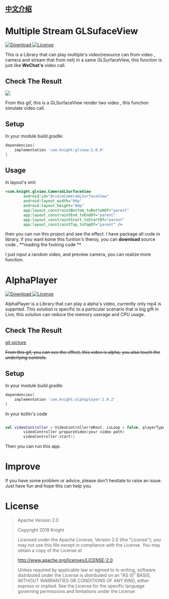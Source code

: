 ## [中文介绍](https://blog.csdn.net/a296777513/article/details/70495534)

# Multiple Stream GLSufaceView

[ ![Download](https://api.bintray.com/packages/knight/maven/glview/images/download.svg?version=1.0.0) ](https://bintray.com/knight/maven/glview/1.0.0/link)
[![License](https://img.shields.io/badge/license-Apache%202-green.svg)](https://www.apache.org/licenses/LICENSE-2.0)

This is a Library that can play multiple's video(resource can from video , camera and stream that from net) in a same GLSurfaceView, this function is just like **WeChat's** video call.

## Check The Result

![](https://github.com/296777513/Picture/blob/master/GLSurfaceView/AlphaPlayer.gif?raw=true)

From this gif, this is a GLSurfaceView render two video , this function simulate video call.

## Setup

In your module build.gradle:

```gradle
dependencies{
    implementation 'com.knight:glview:1.0.0'
}
```

## Usage

In layout's xml:

```xml
<com.knight.glview.CameraGLSurfaceView
        android:id="@+id/mCameraGLSurfaceView"
        android:layout_width="0dp"
        android:layout_height="0dp"
        app:layout_constraintBottom_toBottomOf="parent"
        app:layout_constraintEnd_toEndOf="parent"
        app:layout_constraintStart_toStartOf="parent"
        app:layout_constraintTop_toTopOf="parent" />
```

then you can run this project and see the effect. I have package all code in library, if you want konw this funtion's theroy, you can **download** source code , **reading the fxxking code **.

I just input a random video, and preview camera, you can realize more function.


# AlphaPlayer
[ ![Download](https://api.bintray.com/packages/knight/maven/alphaplayer/images/download.svg?version=1.0.2) ](https://bintray.com/knight/maven/alphaplayer/1.0.2/link)
[![License](https://img.shields.io/badge/license-Apache%202-green.svg)](https://www.apache.org/licenses/LICENSE-2.0)

AlphaPlayer is a Library that can play a alpha's video, currently only mp4 is supprted.
This solution is specific to a particular scenario that is big gift in Live, this solution can reduce the memory userage and CPU usage.


## Check The Result

[git picture](https://github.com/296777513/Picture/blob/master/GLSurfaceView/GLSurfaceView.gif1?raw=true)

~~From this gif, you can see the effect, this video is alpha, you also touch the underlying controls.~~

## Setup

In your module build.gradle:

```gradle
dependencies{
    implementation 'com.knight:alphaplayer:1.0.2'
}
```

In your kotlin's code 

```kotlin

val videoController = VideoController(mRoot, isLoop = false, playerType = VideoController.IJKPLAYER)
        videoController.prepareVideo(your video path)
        videoController.start()
```

Then you can run this app.


# Improve

If you have some problem or advice, please don't hesitate to raise an issue. Just have fun and hope this can help you.

# License 

> Apache Version 2.0
>
> Copyright 2019 Knight
>
> Licensed under the Apache License, Version 2.0 (the "License");
you may not use this file except in compliance with the License.
You may obtain a copy of the License at
> 
> http://www.apache.org/licenses/LICENSE-2.0
> 
> Unless required by applicable law or agreed to in writing, software
distributed under the License is distributed on an "AS IS" BASIS,
WITHOUT WARRANTIES OR CONDITIONS OF ANY KIND, either express or implied.
See the License for the specific language governing permissions and
limitations under the License






